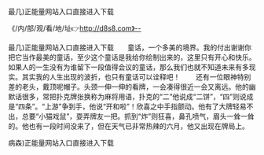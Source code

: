 最几)正能量网站入口直接进入下载

《/内/部/观/看/地/址👉http://d8s8.com》--

最几)正能量网站入口直接进入下载　　童话，一个多美的境界。我的付出谢谢你把它当作最美的童话，至少这个童话是我给你绘制出来的，这里只有开心和快乐。如果人的一生没有为谁留下一段值得会议的童话，那么我们也就不知道未来有多现实。其实我的人生出现的波折，也只有童话可以诠释吧！
　　还有一位眼神特别差的老头，戴顶呢帽子。头颈一伸一伸的看牌，一会凑得很近一会又离远。他的幽默话很多，常把扑克牌张换称为麻将用语，扑克的“二”他说成“二饼”，“四”则说成是“四条”。“上游”争到手，他说“开和啦”！欣喜之中手指颤动。他有了大牌轻易不出，总要“小猫戏鼠”，耍弄牌友一把。抓到“炸”则狂喜，鼻孔喷气，眉头一耸一耸的。他也有一段时间没来了，但在天气已非常热辣的六月，他又出现在牌局上。





病森)正能量网站入口直接进入下载
